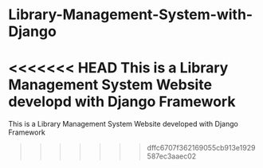 # Library-Management-System-with-Django
<<<<<<< HEAD
This is a Library Management System Website developd with Django Framework 
=======
This is a Library Management System Website developed with Django Framework 
>>>>>>> dffc6707f362169055cb913e1929587ec3aaec02
